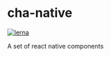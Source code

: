 # cha-native

[![lerna](https://img.shields.io/badge/maintained%20with-lerna-cc00ff.svg)](https://lernajs.io/)

A set of react native components
